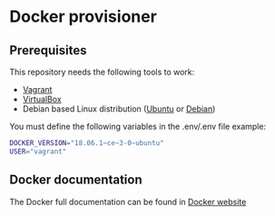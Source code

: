 # Docker provisioner

## Prerequisites

This repository needs the following tools to work:

- [Vagrant](https://www.vagrantup.com/)
- [VirtualBox](https://www.virtualbox.org/)
- Debian based Linux distribution ([Ubuntu](https://www.ubuntu.com/) or [Debian](https://www.debian.org/))

You must define the following variables in the .env/.env file example:

```bash
DOCKER_VERSION="18.06.1~ce~3-0~ubuntu"
USER="vagrant"
```

## Docker documentation

The Docker full documentation can be found in [Docker website](https://docs.docker.com/)
